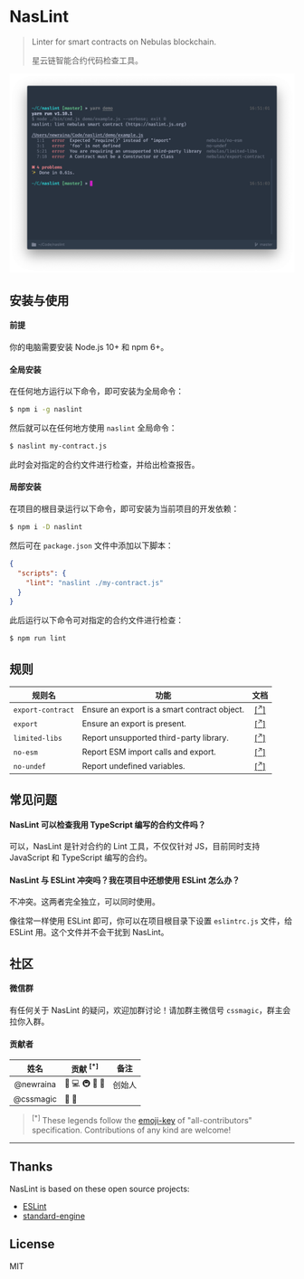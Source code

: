 # NasLint

> Linter for smart contracts on Nebulas blockchain.
> 
> 星云链智能合约代码检查工具。

![](demo/naslint-screenshot.png)

## 安装与使用

#### 前提

你的电脑需要安装 Node.js 10+ 和 npm 6+。

#### 全局安装

在任何地方运行以下命令，即可安装为全局命令：

```sh
$ npm i -g naslint
```

然后就可以在任何地方使用 `naslint` 全局命令：

```sh
$ naslint my-contract.js
```

此时会对指定的合约文件进行检查，并给出检查报告。

#### 局部安装

在项目的根目录运行以下命令，即可安装为当前项目的开发依赖：

```sh
$ npm i -D naslint
```

然后可在 `package.json` 文件中添加以下脚本：

```json
{
  "scripts": {
    "lint": "naslint ./my-contract.js"
  }
}
```

此后运行以下命令可对指定的合约文件进行检查：

```sh
$ npm run lint
```

## 规则

规则名 | 功能 | 文档
---|---|:---:
`export-contract` | Ensure an export is a smart contract object. | [[<sup>↗</sup>]](https://github.com/NasaTeam/eslint-plugin-nebulas/blob/master/docs/rules/export-contract.md)
`export` | Ensure an export is present. | [[<sup>↗</sup>]](https://github.com/NasaTeam/eslint-plugin-nebulas/blob/master/docs/rules/export.md)
`limited-libs` | Report unsupported third-party library. | [[<sup>↗</sup>]](https://github.com/NasaTeam/eslint-plugin-nebulas/blob/master/docs/rules/limited-libs.md)
`no-esm` | Report ESM import calls and export. | [[<sup>↗</sup>]](https://github.com/NasaTeam/eslint-plugin-nebulas/blob/master/docs/rules/no-esm.md)
`no-undef` | Report undefined variables. |  [[<sup>↗</sup>]](https://eslint.org/docs/rules/no-undef)


## 常见问题

#### NasLint 可以检查我用 TypeScript 编写的合约文件吗？

可以，NasLint 是针对合约的 Lint 工具，不仅仅针对 JS，目前同时支持 JavaScript 和 TypeScript 编写的合约。

#### NasLint 与 ESLint 冲突吗？我在项目中还想使用 ESLint 怎么办？

不冲突。这两者完全独立，可以同时使用。

像往常一样使用 ESLint 即可，你可以在项目根目录下设置 `eslintrc.js` 文件，给 ESLint 用。这个文件并不会干扰到 NasLint。

## 社区

#### 微信群

有任何关于 NasLint 的疑问，欢迎加群讨论！请加群主微信号 `cssmagic`，群主会拉你入群。

#### 贡献者 <a name="contributors">&nbsp;</a>

姓名 | 贡献 <sup>[*]</sup> | 备注
:---:|---|---
@newraina | 🤔 💻 🚇 🔌 📖 | 创始人
@cssmagic | 🤔 📖 | 

> <sup>[*]</sup> These legends follow the [emoji-key](https://github.com/kentcdodds/all-contributors#emoji-key) of "all-contributors" specification. Contributions of any kind are welcome!

***

## Thanks

NasLint is based on these open source projects:

* [ESLint](https://eslint.org/)
* [standard-engine](https://github.com/standard/standard-engine)

## License

MIT
